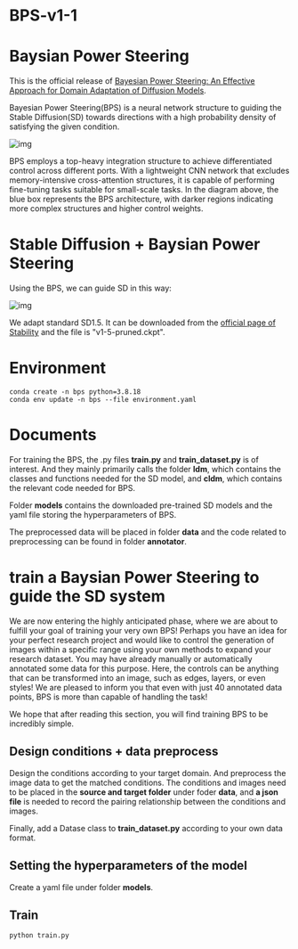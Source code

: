 
# BPS-v1-1

# Baysian Power Steering

This is the official release of  [Bayesian Power Steering: An Effective Approach for Domain Adaptation of Diffusion Models](https://arxiv.org/pdf/2406.03683).

Bayesian Power Steering(BPS) is a neural network structure to guiding the Stable Diffusion(SD) towards directions with a high probability density of satisfying the given condition.

![img](github_docs/imgs/ps.jgg)

BPS employs a top-heavy integration structure to achieve differentiated control across different ports. With a lightweight CNN network that excludes memory-intensive cross-attention structures, it is capable of performing fine-tuning tasks suitable for small-scale tasks. In the diagram above, the blue box represents the BPS architecture, with darker regions indicating more complex structures and higher control weights.

# Stable Diffusion + Baysian Power Steering

Using the BPS, we can guide SD in this way:

![img](github_docs/imgs/bps.jgg)

We adapt standard SD1.5. It can be downloaded from the [official page of Stability](https://huggingface.co/runwayml/stable-diffusion-v1-5/tree/main) and the file is "v1-5-pruned.ckpt".


# Environment
```console
conda create -n bps python=3.8.18
conda env update -n bps --file environment.yaml
```

# Documents

For training the BPS, the .py files **train.py** and **train_dataset.py** is of interest. And they mainly primarily calls the folder **ldm**, which contains the classes and functions needed for the SD model, and **cldm**, which contains the relevant code needed for BPS.

Folder **models** contains the downloaded pre-trained SD models and the yaml file storing the hyperparameters of BPS.

The preprocessed data will be placed in folder **data** and the code related to preprocessing can be found in folder **annotator**.

# train a Baysian Power Steering to guide the SD system

We are now entering the highly anticipated phase, where we are about to fulfill your goal of training your very own BPS! Perhaps you have an idea for your perfect research project and would like to control the generation of images within a specific range using your own methods to expand your research dataset. You may have already manually or automatically annotated some data for this purpose. Here, the controls can be anything that can be transformed into an image, such as edges, layers, or even styles! We are pleased to inform you that even with just 40 annotated data points, BPS is more than capable of handling the task!

We hope that after reading this section, you will find training BPS to be incredibly simple.

## Design conditions + data preprocess
Design the conditions according to your target domain. And preprocess the image data to get the matched conditions. The conditions and images need to be placed in the **source and target folder** under foder **data**, and **a json file** is needed to record the pairing relationship between the conditions and images.

Finally, add a Datase class to **train_dataset.py** according to your own data format.

## Setting the hyperparameters of the model
Create a yaml file under folder **models**.

## Train
```console
python train.py
```




